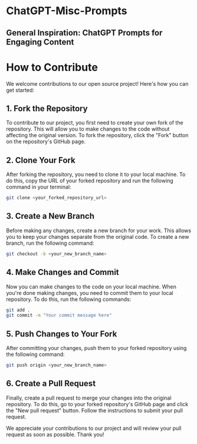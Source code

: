 # ChatGPT-Misc-Prompts
## General Inspiration: ChatGPT Prompts for Engaging Content

# How to Contribute
We welcome contributions to our open source project! Here's how you can get started:

## 1. Fork the Repository
To contribute to our project, you first need to create your own fork of the repository. This will allow you to make changes to the code without affecting the original version. To fork the repository, click the "Fork" button on the repository's GitHub page.

## 2. Clone Your Fork
After forking the repository, you need to clone it to your local machine. To do this, copy the URL of your forked repository and run the following command in your terminal:

```bash
git clone <your_forked_repository_url>
```

## 3. Create a New Branch
Before making any changes, create a new branch for your work. This allows you to keep your changes separate from the original code. To create a new branch, run the following command:

```bash
git checkout -b <your_new_branch_name>
```

## 4. Make Changes and Commit
Now you can make changes to the code on your local machine. When you're done making changes, you need to commit them to your local repository. To do this, run the following commands:

```bash
git add .
git commit -m "Your commit message here"
```

## 5. Push Changes to Your Fork
After committing your changes, push them to your forked repository using the following command:

```bash
git push origin <your_new_branch_name>
```

## 6. Create a Pull Request
Finally, create a pull request to merge your changes into the original repository. To do this, go to your forked repository's GitHub page and click the "New pull request" button. Follow the instructions to submit your pull request.

We appreciate your contributions to our project and will review your pull request as soon as possible. Thank you!

